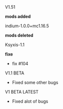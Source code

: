 V1.51

**mods added**

indium-1.0.0+mc1.16.5

**mods deleted**

Ksyxis-1.1

**fixe**

* fix #104

V1.1 BETA

* Fixed some other bugs

V1 BETA LATEST

* Fixed alot of bugs
